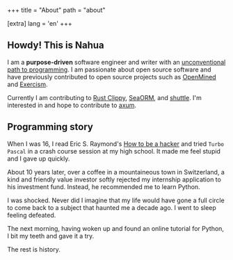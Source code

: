 +++
title = "About"
path = "about"

[extra]
lang = 'en'
+++

## Howdy! This is Nahua

I am a **purpose-driven** software engineer and writer with an [unconventional path to programming](https://www.nahua.dev/posts/my-path-to-programming/). I am passionate about open source software and have previously contributed to open source projects such as [OpenMined](https://www.openmined.org/) and [Exercism](https://exercism.org/).

Currently I am contributing to [Rust Clippy](https://github.com/rust-lang/rust-clippy), [SeaORM](https://github.com/SeaQL/sea-orm), and [shuttle](https://github.com/shuttle-hq/shuttle). I'm interested in and hope to contribute to [axum](https://github.com/tokio-rs/axum).

## Programming story

When I was 16, I read Eric S. Raymond's [How to be a hacker](http://www.catb.org/~esr/faqs/hacker-howto.html) and tried `Turbo Pascal` in a crash course session at my high school. It made me feel stupid and I gave up quickly.

About 10 years later, over a coffee in a mountaineous town in
Switzerland, a kind and friendly value investor softly rejected my internship application to his investment fund. Instead, he recommended me to learn Python.

I was shocked. Never did I imagine that my life would have gone a full circle to come back to a subject that haunted me a decade ago. I went to sleep feeling defeated.

The next morning, having woken up and found an online tutorial for Python,
I bit my teeth and gave it a try.

The rest is history.
